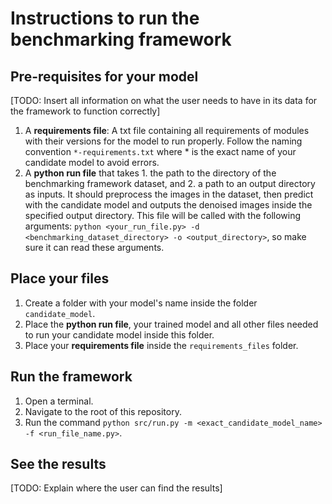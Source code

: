 # Instructions to run the benchmarking framework

## Pre-requisites for your model

[TODO: Insert all information on what the user needs to have in its data for the framework to function correctly]

1. A **requirements file**: A txt file containing all requirements of modules with their versions for the model to run properly.
Follow the naming convention `*-requirements.txt` where * is the exact name of your candidate model to avoid errors.
2. A **python run file** that takes 1. the path to the directory of the benchmarking framework dataset, 
   and 2. a path to an output directory as inputs. It should preprocess the images in the dataset, then predict with the
   candidate model and outputs the denoised images inside the specified output directory. This file will be called with the following arguments:
   `python <your_run_file.py> -d <benchmarking_dataset_directory> -o <output_directory>`, so make sure it can read these arguments.

## Place your files

1. Create a folder with your model's name inside the folder `candidate_model`.
2. Place the **python run file**, your trained model and all other files needed to run your candidate model inside this folder.
3. Place your **requirements file** inside the `requirements_files` folder.

## Run the framework

1. Open a terminal.
2. Navigate to the root of this repository.
3. Run the command `python src/run.py -m <exact_candidate_model_name> -f <run_file_name.py>`.

## See the results

[TODO: Explain where the user can find the results]